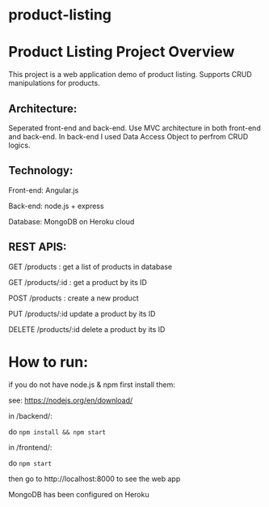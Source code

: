 # product-listing
# Product Listing Project Overview
This project is a web application demo of product listing. Supports CRUD manipulations for products.

## Architecture:
Seperated front-end and back-end. Use MVC architecture in both front-end and back-end. In back-end I used Data Access Object to perfrom CRUD logics.

## Technology:
Front-end: Angular.js

Back-end: node.js + express

Database: MongoDB on Heroku cloud

## REST APIS:
GET /products : get a list of products in database

GET /products/:id : get a product by its ID

POST /products : create a new product

PUT /products/:id update a product by its ID

DELETE /products/:id delete a product by its ID

# How to run:
if you do not have node.js & npm first install them:

see: https://nodejs.org/en/download/

in /backend/:

do `npm install && npm start`

in /frontend/:

do `npm start`

then go to http://localhost:8000 to see the web app

MongoDB has been configured on Heroku

